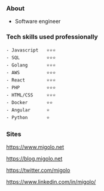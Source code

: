 ### About
- Software engineer

### Tech skills used professionally 
```
- Javascript   ⭐⭐⭐
- SQL          ⭐⭐⭐
- Golang       ⭐⭐⭐
- AWS          ⭐⭐⭐
- React        ⭐⭐⭐
- PHP          ⭐⭐⭐
- HTML/CSS     ⭐⭐⭐
- Docker       ⭐⭐
- Angular      ⭐
- Python       ⭐    
```

### Sites

https://www.migolo.net

https://blog.migolo.net

https://twitter.com/migolo

https://www.linkedin.com/in/migolo/

